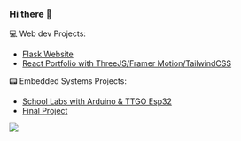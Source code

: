 ### Hi there 👾

💻 Web dev Projects:
- [Flask Website](https://github.com/VikaTheDuck/Rocket-League-Flask-Project)
- [React Portfolio with ThreeJS/Framer Motion/TailwindCSS](https://github.com/VikaTheDuck/Portfolio-React)

📟 Embedded Systems Projects:
- [School Labs with Arduino & TTGO Esp32](https://github.com/VikaTheDuck/Embedded_Systems)
- [Final Project](https://github.com/kofmanA/Soen422FinalProject)
<!--
**VikaTheDuck/VikaTheDuck** is a ✨ _special_ ✨ repository because its `README.md` (this file) appears on your GitHub profile.

Here are some ideas to get you started:

- 🔭 I’m currently working on ...
- 🌱 I’m currently learning ...
- 👯 I’m looking to collaborate on ...
- 🤔 I’m looking for help with ...
- 💬 Ask me about ...
- 📫 How to reach me: ...
- 😄 Pronouns: ...
- ⚡ Fun fact: ...
-->

![](https://komarev.com/ghpvc/?username=VikaTheDuck&color=blueviolet)
